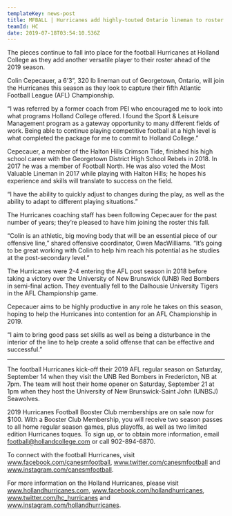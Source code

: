 ```yaml
---
templateKey: news-post
title: MFBALL | Hurricanes add highly-touted Ontario lineman to roster
teamId: HC
date: 2019-07-18T03:54:10.536Z
---
```

The pieces continue to fall into place for the football Hurricanes at Holland College as they add another versatile player to their roster ahead of the 2019 season. 

Colin Cepecauer, a 6’3”, 320 lb lineman out of Georgetown, Ontario, will join the Hurricanes this season as they look to capture their fifth Atlantic Football League (AFL) Championship.

“I was referred by a former coach from PEI who encouraged me to look into what programs Holland College offered. I found the Sport & Leisure Management program as a gateway opportunity to many different fields of work. Being able to continue playing competitive football at a high level is what completed the package for me to commit to Holland College.”

Cepecauer, a member of the Halton Hills Crimson Tide, finished his high school career with the Georgetown District High School Rebels in 2018. In 2017 he was a member of Football North.  He was also voted the Most Valuable Lineman in 2017 while playing with Halton Hills; he hopes his experience and skills will translate to success on the field.

“I have the ability to quickly adjust to changes during the play, as well as the ability to adapt to different playing situations.”

The Hurricanes coaching staff has been following Cepecauer for the past number of years; they’re pleased to have him joining the roster this fall.

“Colin is an athletic, big moving body that will be an essential piece of our offensive line,” shared offensive coordinator, Owen MacWilliams.  “It’s going to be great working with Colin to help him reach his potential as he studies at the post-secondary level.”

The Hurricanes were 2-4 entering the AFL post season in 2018 before taking a victory over the University of New Brunswick (UNB) Red Bombers in semi-final action.  They eventually fell to the Dalhousie University Tigers in the AFL Championship game. 

Cepecauer aims to be highly productive in any role he takes on this season, hoping to help the Hurricanes into contention for an AFL Championship in 2019. 

“I aim to bring good pass set skills as well as being a disturbance in the interior of the line to help create a solid offense that can be effective and successful.”

***

The football Hurricanes kick-off their 2019 AFL regular season on Saturday, September 14 when they visit the UNB Red Bombers in Fredericton, NB at 7pm.  The team will host their home opener on Saturday, September 21 at 1pm when they host the University of New Brunswick-Saint John (UNBSJ) Seawolves.

2019 Hurricanes Football Booster Club memberships are on sale now for $100.  With a Booster Club Membership, you will receive two season passes to all home regular season games, plus playoffs, as well as two limited edition Hurricanes toques.  To sign up, or to obtain more information, email football@hollandcollege.com or call 902-894-6870.

To connect with the football Hurricanes, visit www.facebook.com/canesmfootball, www.twitter.com/canesmfootball and www.instagram.com/canesmfootball.

For more information on the Holland Hurricanes, please visit www.hollandhurricanes.com, www.facebook.com/hollandhurricanes, www.twitter.com/hc_hurricanes and www.instagram.com/hollandhurricanes.
